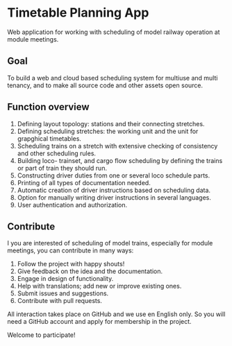 # Timetable Planning App
Web application for working with scheduling of model railway operation at module meetings.

## Goal
To build a web and cloud based scheduling system for multiuse and multi tenancy, and
to make all source code and other assets open source.

## Function overview
1. Defining layout topology: stations and their connecting stretches.
2. Defining scheduling stretches: the working unit and the unit for grapghical timetables.
2. Scheduling trains on a stretch with extensive checking of consistency and other scheduling rules.
4. Building loco- trainset, and cargo flow scheduling by defining the trains or part of train they should run.
5. Constructing driver duties from one or several loco schedule parts.
6. Printing of all types of documentation needed.
7. Automatic creation of driver instructions based on scheduling data.
8. Option for manually writing driver instructions in several languages.
9. User authentication and authorization.

## Contribute
I you are interested of scheduling of model trains, especially for module meetings, you can contribute in many ways:
1. Follow the project with happy shouts!
2. Give feedback on the idea and the documentation.
3. Engage in design of functionality.
4. Help with translations; add new or improve existing ones.
5. Submit issues and suggestions.
6. Contribute with pull requests.

All interaction takes place on GitHub and we use en English only.
So you will need a GitHub account and apply for membership in the project.

Welcome to participate!
